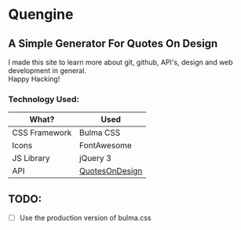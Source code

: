 # Quengine
## A Simple Generator For Quotes On Design
I made this site to learn more about git, github, API's,
design and web development in general.  
Happy Hacking!

### Technology Used:
|What?|Used|
|---|---|
|CSS Framework|Bulma CSS|
|Icons|FontAwesome|
|JS Library|jQuery 3|
|API|[QuotesOnDesign](https://quotesondesign.com/api-v4-0/)|

## TODO:
 - [ ] Use the production version of bulma.css